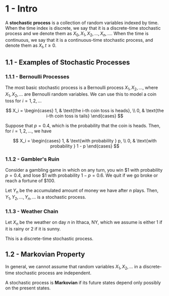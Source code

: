 # 1 - Intro

A **stochastic process** is a collection of random variables indexed by time. When the time index is discrete, we say that it is a discrete-time stochastic process and we denote them as $X_0, X_1, X_2, \dots, X_n, \dots$. When the time is continuous, we say that it is a continuous-time stochastic process, and denote them as $X_t, t \geq 0$.

## 1.1 - Examples of Stochastic Processes

### 1.1.1 - Bernoulli Processes

The most basic stochastic process is a Bernoulli process $X_1, X_2, \dots$, where $X_1, X_2, \dots$ are Bernoulli random variables. We can use this to model a coin toss for $i = 1, 2, \dots$

$$ X_i = \begin{cases}
    1, & \text{the i-th coin toss is heads}, \\
    0, & \text{the i-th coin toss is tails}
\end{cases} $$

Suppose that $p = 0.4$, which is the probability that the coin is heads. Then, for $i = 1, 2, \dots$, we have

$$ X_i = \begin{cases}
    1, & \text{with probability } p, \\
    0, & \text{with probability } 1 - p
\end{cases} $$

### 1.1.2 - Gambler's Ruin

Consider a gambling game in which on any turn, you win \$1 with probability $p = 0.4$, and lose \$1 with probability $1 - p = 0.6$. We quit if we go broke or reach a fortune of \$100.

Let $Y_n$ be the accumulated amount of money we have after $n$ plays. Then, $Y_1, Y_2, \dots, Y_n, \dots$ is a stochastic process.

### 1.1.3 - Weather Chain

Let $X_n$ be the weather on day $n$ in Ithaca, NY, which we assume is either $1$ if it is rainy or $2$ if it is sunny.

This is a discrete-time stochastic process.

## 1.2 - Markovian Property

In general, we cannot assume that random variables $X_1, X_2, \dots$ in a discrete-time stochastic process are independent.

A stochastic process is **Markovian** if its future states depend only possibly on the present states.
